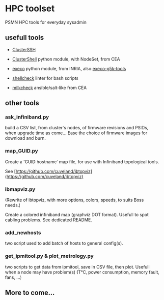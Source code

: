 # HPC toolset

PSMN HPC tools for everyday sysadmin

## usefull tools

- [ClusterSSH](https://github.com/duncs/clusterssh)

- [ClusterShell](https://github.com/cea-hpc/clustershell) python module, with 
  NodeSet, from CEA

- [execo](http://execo.gforge.inria.fr/doc/latest-stable/) python module, from 
  INRIA, also [execo-g5k-tools](https://github.com/lpouillo/execo-g5k-tools)

- [shellcheck](https://github.com/koalaman/shellcheck) linter for bash scripts

- [milkcheck](https://github.com/cea-hpc/milkcheck) ansible/salt-like from CEA

## other tools

### ask_infiniband.py

build a CSV list, from cluster's nodes, of firmware revisions and PSIDs, when 
upgrade time as come... Ease the choice of firmware images for download and burn.

### map_GUID.py

Create a 'GUID hostname' map file, for use with Infiniband topological tools.

See [https://github.com/cuveland/ibtopviz](https://github.com/cuveland/ibtopviz)

### ibmapviz.py

(Rewrite of ibtopviz, with more options, colors, speeds, to suits Boss needs.)

Create a colored infiniband map (graphviz DOT format). Usefull to spot cabling problems. See dedicated README.

### add_newhosts

two script used to add batch of hosts to general config(s).

### get_ipmitool.py & plot_metrology.py

two scripts to get data from ipmitool, save in CSV file, then plot. Usefull when a node may have problem(s) (T°C, power consumption, memory fault, fans, ...)

## More to come...
